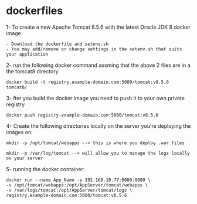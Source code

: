 # dockerfiles

1- To create a new Apache Tomcat 8.5.6 with the latest Oracle JDK 8 docker image
	
	- Download the dockerfile and setenv.sh
	- You may add/remove or change settings in the setenv.sh that suits your application

2- run the following docker command assming that the above 2 files are in a the tomcat8 directory

	docker build -t registry.example-domain.com:5000/tomcat:v8.5.6 tomcat8/

3- fter you build the docker image you need to push it to your own private registry

	docker push registry.example-domain.com:5000/tomcat:v8.5.6

4- Create the following directories locally on the server you're deploying the images on:

	mkdir -p /opt/tomcat/webapps --> this is where you deploy .war files 

	mkdir -p /var/log/tomcat --> will allow you to manage the logs locally on your server

5- running the docker container:

	docker run --name App_Name -p 192.168.10.77:8080:8080 \
	-v /opt/tomcat/webapps:/opt/AppServer/tomcat/webapps \
	-v /var/logs/tomcat:/opt/AppServer/tomcat/logs \
	registry.example-domain.com:5000/tomcat:v8.5.6
